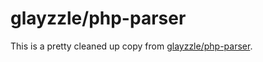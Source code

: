 
# glayzzle/php-parser

This is a pretty cleaned up copy from [glayzzle/php-parser](https://github.com/glayzzle/php-parser).
